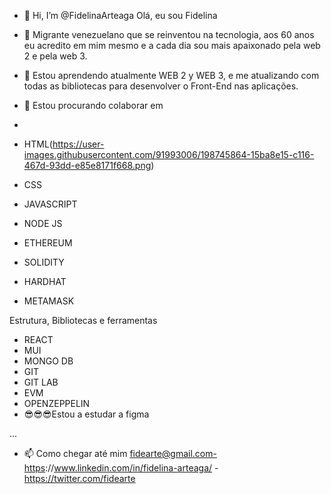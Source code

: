 - 👋 Hi, I’m @FidelinaArteaga Olá, eu sou Fidelina
- 👀 Migrante venezuelano que se reinventou na tecnologia, aos 60 anos eu acredito em mim mesmo e a cada dia sou mais apaixonado pela web 2 e pela web 3.
- 🌱  Estou aprendendo atualmente WEB 2 y WEB 3, e me atualizando com todas as bibliotecas para desenvolver o Front-End nas aplicações.
- 💞️  Estou procurando colaborar em 
-  
- HTML(https://user-images.githubusercontent.com/91993006/198745864-15ba8e15-c116-467d-93dd-e85e8171f668.png)

- CSS
- JAVASCRIPT
- NODE JS
- ETHEREUM
- SOLIDITY
- HARDHAT
- METAMASK


Estrutura, Bibliotecas e ferramentas
- REACT
- MUI
- MONGO DB
- GIT
- GIT LAB
- EVM
- OPENZEPPELIN
- 😎😎😎Estou a estudar a figma



...
- 📫 Como chegar até mim  fidearte@gmail.com-https://www.linkedin.com/in/fidelina-arteaga/ - https://twitter.com/fidearte

<!---
FidelinaArteaga/FidelinaArteaga is a ✨ special ✨ repository because its `README.md` (this file) appears on your GitHub profile.
You can click the Preview link to take a look at your changes.
--->
